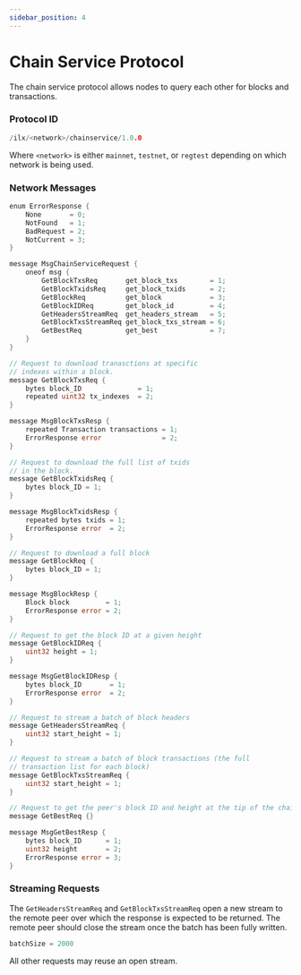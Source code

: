 ```yaml
---
sidebar_position: 4
---
```


# Chain Service Protocol

The chain service protocol allows nodes to query each other for blocks and transactions.

### Protocol ID

```go
/ilx/<network>/chainservice/1.0.0
```
Where `<network>` is either `mainnet`, `testnet`, or `regtest` depending on which
network is being used.

### Network Messages

```go
enum ErrorResponse {
    None       = 0;
    NotFound   = 1;
    BadRequest = 2;
    NotCurrent = 3;
}

message MsgChainServiceRequest {
    oneof msg {
        GetBlockTxsReq       get_block_txs        = 1;
        GetBlockTxidsReq     get_block_txids      = 2;
        GetBlockReq          get_block            = 3;
        GetBlockIDReq        get_block_id         = 4;
        GetHeadersStreamReq  get_headers_stream   = 5;
        GetBlockTxsStreamReq get_block_txs_stream = 6;
        GetBestReq           get_best             = 7;
    }
}

// Request to download tranasctions at specific
// indexes within a block.
message GetBlockTxsReq {
    bytes block_ID              = 1;
    repeated uint32 tx_indexes  = 2;
}

message MsgBlockTxsResp {
    repeated Transaction transactions = 1;
    ErrorResponse error               = 2;
}

// Request to download the full list of txids
// in the block.
message GetBlockTxidsReq {
    bytes block_ID = 1;
}

message MsgBlockTxidsResp {
    repeated bytes txids = 1;
    ErrorResponse error  = 2;
}

// Request to download a full block
message GetBlockReq {
    bytes block_ID = 1;
}

message MsgBlockResp {
    Block block         = 1;
    ErrorResponse error = 2;
}

// Request to get the block ID at a given height
message GetBlockIDReq {
    uint32 height = 1;
}

message MsgGetBlockIDResp {
    bytes block_ID       = 1;
    ErrorResponse error  = 2;
}

// Request to stream a batch of block headers
message GetHeadersStreamReq {
    uint32 start_height = 1;
}

// Request to stream a batch of block transactions (the full
// transaction list for each block)
message GetBlockTxsStreamReq {
    uint32 start_height = 1;
}

// Request to get the peer's block ID and height at the tip of the chain.
message GetBestReq {}

message MsgGetBestResp {
    bytes block_ID      = 1;
    uint32 height       = 2;
    ErrorResponse error = 3;
}
```

### Streaming Requests
The `GetHeadersStreamReq` and `GetBlockTxsStreamReq` open a new stream to the remote peer over which the response is expected
to be returned. The remote peer should close the stream once the batch has been fully written.

```go
batchSize = 2000
```

All other requests may reuse an open stream.